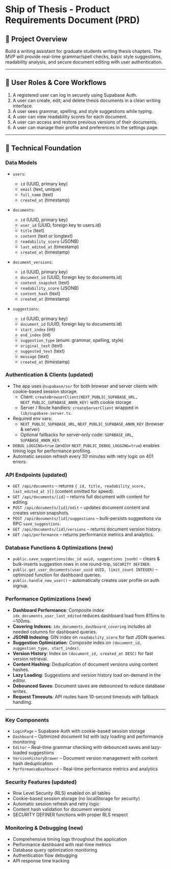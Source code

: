 # Ship of Thesis - Product Requirements Document (PRD)

## 📌 Project Overview
Build a writing assistant for graduate students writing thesis chapters. The MVP will provide real-time grammar/spell checks, basic style suggestions, readability analysis, and secure document editing with user authentication.

---

## 👤 User Roles & Core Workflows

1. A registered user can log in securely using Supabase Auth.  
2. A user can create, edit, and delete thesis documents in a clean writing interface.  
3. A user sees grammar, spelling, and style suggestions while typing.  
4. A user can view readability scores for each document.  
5. A user can access and restore previous versions of their documents.  
6. A user can manage their profile and preferences in the settings page.

---

## 🧱 Technical Foundation

### Data Models

- `users`:  
  - `id` (UUID, primary key)  
  - `email` (text, unique)  
  - `full_name` (text)  
  - `created_at` (timestamp)  

- `documents`:  
  - `id` (UUID, primary key)  
  - `user_id` (UUID, foreign key to users.id)  
  - `title` (text)  
  - `content` (text or longtext)  
  - `readability_score` (JSONB)  
  - `last_edited_at` (timestamp)  
  - `created_at` (timestamp)  

- `document_versions`:  
  - `id` (UUID, primary key)  
  - `document_id` (UUID, foreign key to documents.id)  
  - `content_snapshot` (text)  
  - `readability_score` (JSONB)  
  - `content_hash` (text)  
  - `created_at` (timestamp)  

- `suggestions`:  
  - `id` (UUID, primary key)  
  - `document_id` (UUID, foreign key to documents.id)  
  - `start_index` (int)  
  - `end_index` (int)  
  - `suggestion_type` (enum: grammar, spelling, style)  
  - `original_text` (text)  
  - `suggested_text` (text)  
  - `message` (text)  
  - `created_at` (timestamp)  

### Authentication & Clients (updated)
- The app uses `@supabase/ssr` for both browser and server clients with cookie-based session storage.
  - Client: `createBrowserClient(NEXT_PUBLIC_SUPABASE_URL, NEXT_PUBLIC_SUPABASE_ANON_KEY)` with cookie storage
  - Server / Route handlers: `createServerClient` wrapped in `lib/supabase-server.ts`.
- Required env vars:
  - `NEXT_PUBLIC_SUPABASE_URL`, `NEXT_PUBLIC_SUPABASE_ANON_KEY` (browser & server)
  - Optional fallbacks for server‐only code: `SUPABASE_URL`, `SUPABASE_ANON_KEY`.
- `DEBUG_LOGGING=true` (and/or `NEXT_PUBLIC_DEBUG_LOGGING=true`) enables timing logs for performance profiling.
- Automatic session refresh every 30 minutes with retry logic on 401 errors.

### API Endpoints (updated)
- `GET /api/documents` – returns `{ id, title, readability_score, last_edited_at }[]` (content omitted for speed).
- `GET /api/documents/[id]` – returns full document with content for editing.
- `POST /api/documents/[id]/edit` – updates document content and creates version snapshots.
- `POST /api/documents/[id]/suggestions` – bulk-persists suggestions via RPC `save_suggestions`.
- `GET /api/documents/[id]/versions` – returns document version history.
- `GET /api/performance` – returns performance metrics and analytics.

### Database Functions & Optimizations (new)
- `public.save_suggestions(doc_id uuid, suggestions jsonb)` – clears & bulk-inserts suggestion rows in one round-trip, `SECURITY DEFINER`.
- `public.get_user_documents(user_uuid UUID, limit_count INTEGER)` – optimized function for dashboard queries.
- `public.handle_new_user()` – automatically creates user profile on auth signup.

### Performance Optimizations (new)
- **Dashboard Performance**: Composite index `idx_documents_user_last_edited` reduces dashboard load from 815ms to ~100ms.
- **Covering Indexes**: `idx_documents_dashboard_covering` includes all needed columns for dashboard queries.
- **JSONB Indexing**: GIN index on `readability_score` for fast JSON queries.
- **Suggestion Optimization**: Composite index on `(document_id, suggestion_type, start_index)`.
- **Version History**: Index on `(document_id, created_at DESC)` for fast version retrieval.
- **Content Hashing**: Deduplication of document versions using content hashes.
- **Lazy Loading**: Suggestions and version history load on-demand in the editor.
- **Debounced Saves**: Document saves are debounced to reduce database writes.
- **Request Timeouts**: API routes have 10-second timeouts with fallback handling.

---

### Key Components

- `LoginPage` – Supabase Auth with cookie-based session storage
- `Dashboard` – Optimized document list with lazy loading and performance monitoring
- `Editor` – Real-time grammar checking with debounced saves and lazy-loaded suggestions
- `VersionHistoryDrawer` – Document version management with content hash deduplication
- `PerformanceDashboard` – Real-time performance metrics and analytics

### Security Features (updated)
- Row Level Security (RLS) enabled on all tables
- Cookie-based session storage (no localStorage for security)
- Automatic session refresh and retry logic
- Content hash validation for document versions
- SECURITY DEFINER functions with proper RLS respect

### Monitoring & Debugging (new)
- Comprehensive timing logs throughout the application
- Performance dashboard with real-time metrics
- Database query optimization monitoring
- Authentication flow debugging
- API response time tracking

